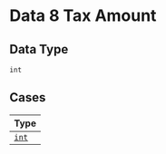 
# Data 8 Tax Amount

## Data Type

`int`

## Cases

| Type |
|  --- |
| [`int`](../../../doc/models/containers/data-8-tax-amount-case-0.md) |

